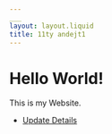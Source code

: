 ```yaml
---
___
layout: layout.liquid
title: 11ty andejt1
---
```

# Hello World!
This is my Website.

<ul>
  <li><a href="form">Update Details</a></li>
</ul>